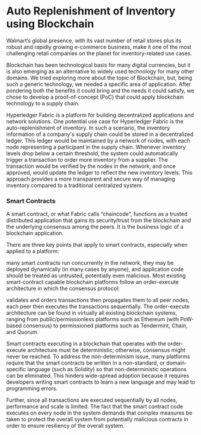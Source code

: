 # Auto Replenishment of Inventory using Blockchain

Walmart’s global presence, with its vast number of retail stores plus its robust and rapidly growing e-commerce business, make it one of the most challenging retail companies on the planet for inventory-related use cases.

Blockchain has been technological basis for many digital currencies, but it is also emerging as an alternative to widely used technology for many other domains. We tried exploring more about the topic of Blockchain, but, being such a generic technology, we needed a specific area of application. After pondering both the benefits it could bring and the needs it could satisfy, we chose to develop a proof-of-concept (PoC) that could apply blockchain technology to a supply chain.

Hyperledger Fabric is a platform for building decentralized applications and network solutions. One potential use case for Hyperledger Fabric is the auto-replenishment of inventory. In such a scenario, the inventory information of a company's supply chain could be stored in a decentralized ledger. This ledger would be maintained by a network of nodes, with each node representing a participant in the supply chain. Whenever inventory levels drop below a certain threshold, the system could automatically trigger a transaction to order more inventory from a supplier. The transaction would be verified by the nodes in the network, and once approved, would update the ledger to reflect the new inventory levels. This approach provides a more transparent and secure way of managing inventory compared to a traditional centralized system.

### Smart Contracts
A smart contract, or what Fabric calls “chaincode”, functions as a trusted distributed application that gains its security/trust from the blockchain and the underlying consensus among the peers. It is the business logic of a blockchain application.

There are three key points that apply to smart contracts, especially when applied to a platform:

many smart contracts run concurrently in the network,
they may be deployed dynamically (in many cases by anyone), and
application code should be treated as untrusted, potentially even malicious.
Most existing smart-contract capable blockchain platforms follow an order-execute architecture in which the consensus protocol:

validates and orders transactions then propagates them to all peer nodes,
each peer then executes the transactions sequentially.
The order-execute architecture can be found in virtually all existing blockchain systems, ranging from public/permissionless platforms such as Ethereum (with PoW-based consensus) to permissioned platforms such as Tendermint, Chain, and Quorum.

Smart contracts executing in a blockchain that operates with the order-execute architecture must be deterministic; otherwise, consensus might never be reached. To address the non-determinism issue, many platforms require that the smart contracts be written in a non-standard, or domain-specific language (such as Solidity) so that non-deterministic operations can be eliminated. This hinders wide-spread adoption because it requires developers writing smart contracts to learn a new language and may lead to programming errors.

Further, since all transactions are executed sequentially by all nodes, performance and scale is limited. The fact that the smart contract code executes on every node in the system demands that complex measures be taken to protect the overall system from potentially malicious contracts in order to ensure resiliency of the overall system.

